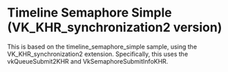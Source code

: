 # Timeline Semaphore Simple (VK_KHR_synchronization2 version)

This is based on the timeline_semaphore_simple sample, using the VK_KHR_synchronization2
extension. Specifically, this uses the vkQueueSubmit2KHR and VkSemaphoreSubmitInfoKHR.